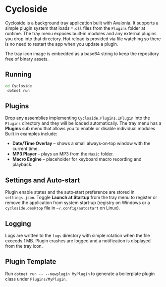 # Cycloside

Cycloside is a background tray application built with Avalonia. It supports a
simple plugin system that loads `*.dll` files from the `Plugins` folder at
runtime. The tray menu exposes built‑in modules and any external plugins you
drop into that directory. Hot reload is provided via file watching so there is
no need to restart the app when you update a plugin.

The tray icon image is embedded as a base64 string to keep the repository free
of binary assets.

## Running
```bash
cd Cycloside
 dotnet run
```

## Plugins
Drop any assemblies implementing `Cycloside.Plugins.IPlugin` into the
`Plugins` directory and they will be loaded automatically. The tray menu has a
**Plugins** sub menu that allows you to enable or disable individual modules.
Built in examples include:

- **Date/Time Overlay** – shows a small always‑on‑top window with the current
  time.
- **MP3 Player** – plays an MP3 from the `Music` folder.
- **Macro Engine** – placeholder for keyboard macro recording and playback.

## Settings and Auto-start
Plugin enable states and the auto‑start preference are stored in
`settings.json`. Toggle **Launch at Startup** from the tray menu to register or
remove the application from system start‑up (registry on Windows or a
`cycloside.desktop` file in `~/.config/autostart` on Linux).

## Logging
Logs are written to the `logs` directory with simple rotation when the file
exceeds 1 MB. Plugin crashes are logged and a notification is displayed from the
tray icon.

## Plugin Template
Run `dotnet run -- --newplugin MyPlugin` to generate a boilerplate plugin class
under `Plugins/MyPlugin`.
